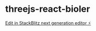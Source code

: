 # threejs-react-bioler

[Edit in StackBlitz next generation editor ⚡️](https://stackblitz.com/~/github.com/lookB4Uleap/threejs-react-bioler)